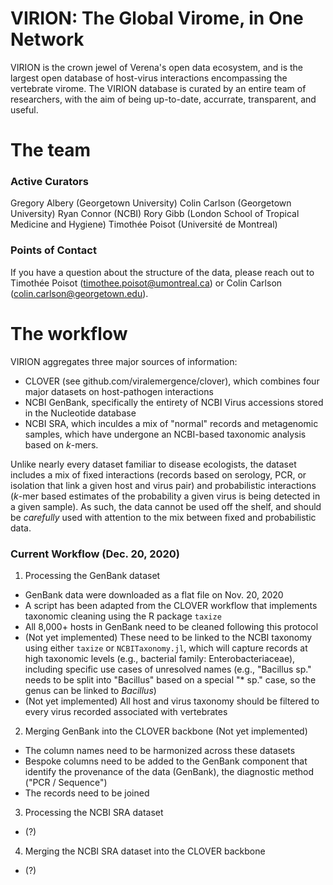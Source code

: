 # VIRION: The Global Virome, in One Network

VIRION is the crown jewel of Verena's open data ecosystem, and is the largest open database of host-virus interactions encompassing the vertebrate virome. The VIRION database is curated by an entire team of researchers, with the aim of being up-to-date, accurrate, transparent, and useful.

# The team

### Active Curators

Gregory Albery (Georgetown University)
Colin Carlson (Georgetown University)
Ryan Connor (NCBI)
Rory Gibb (London School of Tropical Medicine and Hygiene)
Timothée Poisot (Université de Montreal)

### Points of Contact

If you have a question about the structure of the data, please reach out to Timothée Poisot (timothee.poisot@umontreal.ca) or Colin Carlson (colin.carlson@georgetown.edu).

# The workflow

VIRION aggregates three major sources of information:
- CLOVER (see github.com/viralemergence/clover), which combines four major datasets on host-pathogen interactions
- NCBI GenBank, specifically the entirety of NCBI Virus accessions stored in the Nucleotide database
- NCBI SRA, which inculdes a mix of "normal" records and metagenomic samples, which have undergone an NCBI-based taxonomic analysis based on _k_-mers.

Unlike nearly every dataset familiar to disease ecologists, the dataset includes a mix of fixed interactions (records based on serology, PCR, or isolation that link a given host and virus pair) and probabilistic interactions (_k_-mer based estimates of the probability a given virus is being detected in a given sample). As such, the data cannot be used off the shelf, and should be *carefully* used with attention to the mix between fixed and probabilistic data.

### Current Workflow (Dec. 20, 2020)

1. Processing the GenBank dataset
- GenBank data were downloaded as a flat file on Nov. 20, 2020
- A script has been adapted from the CLOVER workflow that implements taxonomic cleaning using the R package `taxize`
- All 8,000+ hosts in GenBank need to be cleaned following this protocol
- (Not yet implemented) These need to be linked to the NCBI taxonomy using either `taxize` or `NCBITaxonomy.jl`, which will capture records at high taxonomic levels (e.g., bacterial family: Enterobacteriaceae), including specific use cases of unresolved names (e.g., "Bacillus sp." needs to be split into "Bacillus" based on a special "* sp." case, so the genus can be linked to _Bacillus_)
- (Not yet implemented) All host and virus taxonomy should be filtered to every virus recorded associated with vertebrates

2. Merging GenBank into the CLOVER backbone (Not yet implemented)
- The column names need to be harmonized across these datasets
- Bespoke columns need to be added to the GenBank component that identify the provenance of the data (GenBank), the diagnostic method ("PCR / Sequence")
- The records need to be joined

3. Processing the NCBI SRA dataset
- (?)

4. Merging the NCBI SRA dataset into the CLOVER backbone
- (?)
